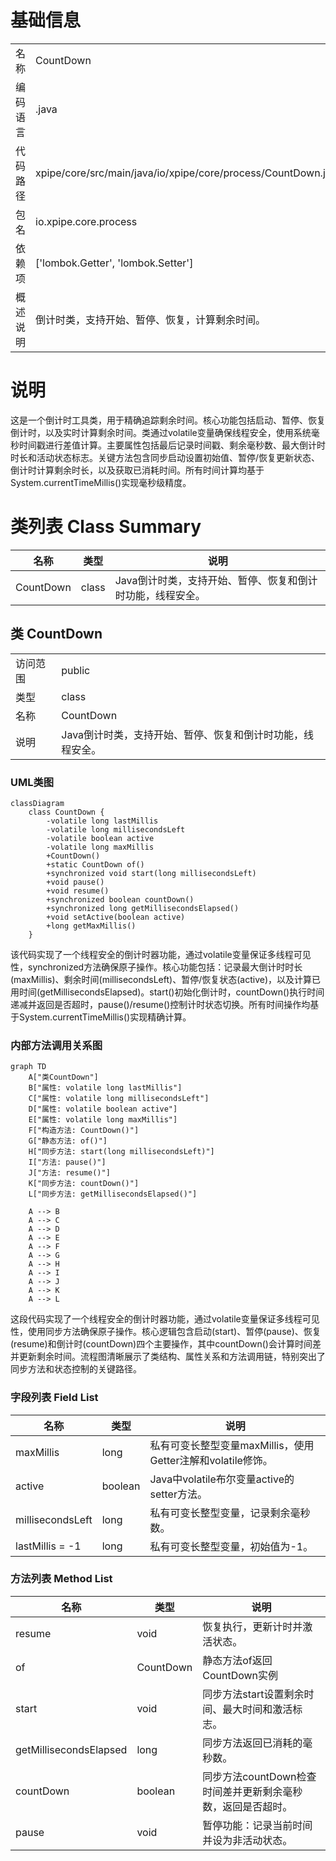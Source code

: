 # 基础信息

|      |      |
|------|------|
| 名称 | CountDown |
| 编码语言 | .java |
| 代码路径 | xpipe/core/src/main/java/io/xpipe/core/process/CountDown.java |
| 包名 | io.xpipe.core.process |
| 依赖项 | ['lombok.Getter', 'lombok.Setter'] |
| 概述说明 | 倒计时类，支持开始、暂停、恢复，计算剩余时间。 |

# 说明

这是一个倒计时工具类，用于精确追踪剩余时间。核心功能包括启动、暂停、恢复倒计时，以及实时计算剩余时间。类通过volatile变量确保线程安全，使用系统毫秒时间戳进行差值计算。主要属性包括最后记录时间戳、剩余毫秒数、最大倒计时时长和活动状态标志。关键方法包含同步启动设置初始值、暂停/恢复更新状态、倒计时计算剩余时长，以及获取已消耗时间。所有时间计算均基于System.currentTimeMillis()实现毫秒级精度。

# 类列表 Class Summary

| 名称   | 类型  | 说明 |
|-------|------|-------------|
| CountDown | class | Java倒计时类，支持开始、暂停、恢复和倒计时功能，线程安全。 |



## 类 CountDown

|      |      |
|------|------|
| 访问范围 | public |
| 类型 | class |
| 名称 | CountDown |
| 说明 | Java倒计时类，支持开始、暂停、恢复和倒计时功能，线程安全。 |


### UML类图

```mermaid
classDiagram
    class CountDown {
        -volatile long lastMillis
        -volatile long millisecondsLeft
        -volatile boolean active
        -volatile long maxMillis
        +CountDown()
        +static CountDown of()
        +synchronized void start(long millisecondsLeft)
        +void pause()
        +void resume()
        +synchronized boolean countDown()
        +synchronized long getMillisecondsElapsed()
        +void setActive(boolean active)
        +long getMaxMillis()
    }
```

该代码实现了一个线程安全的倒计时器功能，通过volatile变量保证多线程可见性，synchronized方法确保原子操作。核心功能包括：记录最大倒计时时长(maxMillis)、剩余时间(millisecondsLeft)、暂停/恢复状态(active)，以及计算已用时间(getMillisecondsElapsed)。start()初始化倒计时，countDown()执行时间递减并返回是否超时，pause()/resume()控制计时状态切换。所有时间操作均基于System.currentTimeMillis()实现精确计算。


### 内部方法调用关系图

```mermaid
graph TD
    A["类CountDown"]
    B["属性: volatile long lastMillis"]
    C["属性: volatile long millisecondsLeft"]
    D["属性: volatile boolean active"]
    E["属性: volatile long maxMillis"]
    F["构造方法: CountDown()"]
    G["静态方法: of()"]
    H["同步方法: start(long millisecondsLeft)"]
    I["方法: pause()"]
    J["方法: resume()"]
    K["同步方法: countDown()"]
    L["同步方法: getMillisecondsElapsed()"]

    A --> B
    A --> C
    A --> D
    A --> E
    A --> F
    A --> G
    A --> H
    A --> I
    A --> J
    A --> K
    A --> L
```

这段代码实现了一个线程安全的倒计时器功能，通过volatile变量保证多线程可见性，使用同步方法确保原子操作。核心逻辑包含启动(start)、暂停(pause)、恢复(resume)和倒计时(countDown)四个主要操作，其中countDown()会计算时间差并更新剩余时间。流程图清晰展示了类结构、属性关系和方法调用链，特别突出了同步方法和状态控制的关键路径。

### 字段列表 Field List

| 名称  | 类型  | 说明 |
|-------|-------|------|
| maxMillis | long | 私有可变长整型变量maxMillis，使用Getter注解和volatile修饰。 |
| active | boolean | Java中volatile布尔变量active的setter方法。 |
| millisecondsLeft | long | 私有可变长整型变量，记录剩余毫秒数。 |
| lastMillis = -1 | long | 私有可变长整型变量，初始值为-1。 |

### 方法列表 Method List

| 名称  | 类型  | 说明 |
|-------|-------|------|
| resume | void | 恢复执行，更新计时并激活状态。 |
| of | CountDown | 静态方法of返回CountDown实例 |
| start | void | 同步方法start设置剩余时间、最大时间和激活标志。 |
| getMillisecondsElapsed | long | 同步方法返回已消耗的毫秒数。 |
| countDown | boolean | 同步方法countDown检查时间差并更新剩余毫秒数，返回是否超时。 |
| pause | void | 暂停功能：记录当前时间并设为非活动状态。 |




